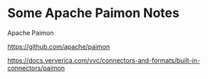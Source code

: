 # Some Apache Paimon Notes

Apache Paimon

https://github.com/apache/paimon

https://docs.ververica.com/vvc/connectors-and-formats/built-in-connectors/paimon
